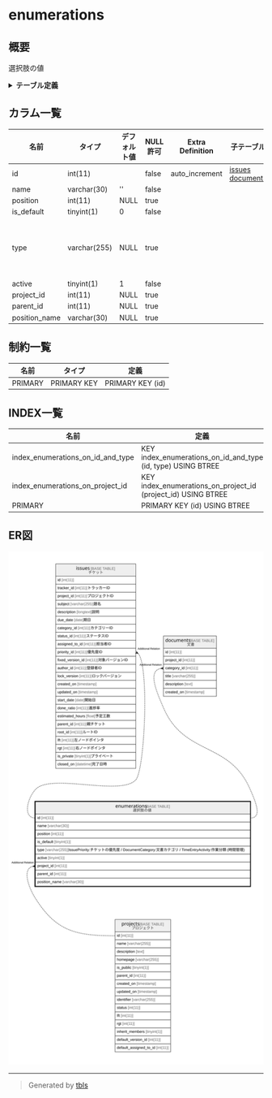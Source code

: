 # enumerations

## 概要

選択肢の値

<details>
<summary><strong>テーブル定義</strong></summary>

```sql
CREATE TABLE `enumerations` (
  `id` int(11) NOT NULL AUTO_INCREMENT,
  `name` varchar(30) NOT NULL DEFAULT '',
  `position` int(11) DEFAULT NULL,
  `is_default` tinyint(1) NOT NULL DEFAULT 0,
  `type` varchar(255) DEFAULT NULL,
  `active` tinyint(1) NOT NULL DEFAULT 1,
  `project_id` int(11) DEFAULT NULL,
  `parent_id` int(11) DEFAULT NULL,
  `position_name` varchar(30) DEFAULT NULL,
  PRIMARY KEY (`id`),
  KEY `index_enumerations_on_project_id` (`project_id`),
  KEY `index_enumerations_on_id_and_type` (`id`,`type`)
) ENGINE=InnoDB AUTO_INCREMENT=[Redacted by tbls] DEFAULT CHARSET=utf8mb4
```

</details>

## カラム一覧

| 名前            | タイプ          | デフォルト値       | NULL許可   | Extra Definition | 子テーブル                                         | 親テーブル                   | コメント                                                                                                   |
| ------------- | ------------ | ------------ | -------- | ---------------- | --------------------------------------------- | ----------------------- | ------------------------------------------------------------------------------------------------------ |
| id            | int(11)      |              | false    | auto_increment   | [issues](issues.md) [documents](documents.md) |                         |                                                                                                        |
| name          | varchar(30)  | ''           | false    |                  |                                               |                         |                                                                                                        |
| position      | int(11)      | NULL         | true     |                  |                                               |                         |                                                                                                        |
| is_default    | tinyint(1)   | 0            | false    |                  |                                               |                         |                                                                                                        |
| type          | varchar(255) | NULL         | true     |                  |                                               |                         | IssuePriority:チケットの優先度 / DocumentCategory:文書カテゴリ / TimeEntryActivity:作業分類 (時間管理)                       |
| active        | tinyint(1)   | 1            | false    |                  |                                               |                         |                                                                                                        |
| project_id    | int(11)      | NULL         | true     |                  |                                               | [projects](projects.md) |                                                                                                        |
| parent_id     | int(11)      | NULL         | true     |                  |                                               |                         |                                                                                                        |
| position_name | varchar(30)  | NULL         | true     |                  |                                               |                         |                                                                                                        |

## 制約一覧

| 名前      | タイプ         | 定義               |
| ------- | ----------- | ---------------- |
| PRIMARY | PRIMARY KEY | PRIMARY KEY (id) |

## INDEX一覧

| 名前                                | 定義                                                            |
| --------------------------------- | ------------------------------------------------------------- |
| index_enumerations_on_id_and_type | KEY index_enumerations_on_id_and_type (id, type) USING BTREE  |
| index_enumerations_on_project_id  | KEY index_enumerations_on_project_id (project_id) USING BTREE |
| PRIMARY                           | PRIMARY KEY (id) USING BTREE                                  |

## ER図

![er](enumerations.svg)

---

> Generated by [tbls](https://github.com/k1LoW/tbls)
